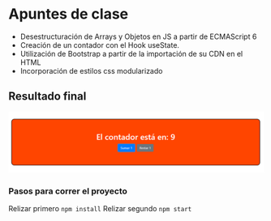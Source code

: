 # Apuntes de clase

- Desestructuración de Arrays y Objetos en JS a partir de ECMAScript 6
- Creación de un contador con el Hook useState.
- Utilización de Bootstrap a partir de la importación de su CDN en el HTML
- Incorporación de estilos css modularizado

## Resultado final

![Resultado](./src/img/resultado.png)

### Pasos para correr el proyecto
Relizar primero `npm install`
Relizar segundo `npm start`